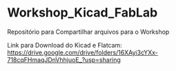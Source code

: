 # Workshop_Kicad_FabLab
Repositório para Compartilhar arquivos para o Workshop


Link para Download do Kicad e Flatcam: https://drive.google.com/drive/folders/16XAyi3cYXx-718cqFHmaqJDnVhhjuoE_?usp=sharing
